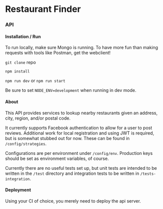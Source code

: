 # Restaurant Finder
### API

#### Installation / Run
To run locally, make sure Mongo is running.  To have more fun than 
making requests with tools like Postman, get the webclient!

`git clone` repo

`npm install`

`npm run dev` or `npm run start`

Be sure to set `NODE_ENV=development` when running in dev mode.

#### About
This API provides services to lookup nearby restaurants given an address,
city, region, and/or postal code.

It currently supports Facebook authentication to allow for a user to post
reviews.  Additional work for local registration and using JWT is required, 
but is somewhat stubbed out for now.  These can be found in `/config/strategies`.

Configurations are per environment under `/config/env`.  Production keys 
should be set as environment variables, of course.

Currently there are no useful tests set up, but unit tests are intended to be 
written in the `/test` directory and integration tests to be written in 
`/tests-integration`.

#### Deployment
Using your CI of choice, you merely need to deploy the api server.